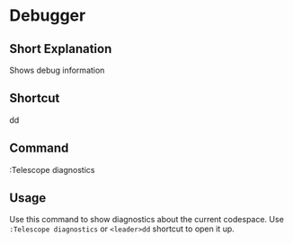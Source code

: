 # Debugger

## Short Explanation
Shows debug information

## Shortcut
<leader>dd

## Command
:Telescope diagnostics

## Usage
Use this command to show diagnostics about the current codespace. Use `:Telescope diagnostics` or `<leader>dd` shortcut to open it up.

